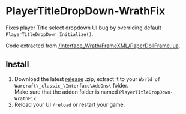# PlayerTitleDropDown-WrathFix

Fixes player Title select dropdown UI bug by overriding default `PlayerTitleDropDown_Initialize()`.

Code extracted from [/Interface_Wrath/FrameXML/PaperDollFrame.lua](https://github.com/tomrus88/BlizzardInterfaceCode/blob/wrath/Interface_Wrath/FrameXML/PaperDollFrame.lua#L359).

## Install

1. Download the latest [release](https://github.com/ThatKalle/PlayerTitleDropDown-WrathFix/releases) .zip, extract it to your `World of Warcraft\_classic_\Interface\AddOns\` folder.<br>
Make sure that the addon folder is named `PlayerTitleDropDown-WrathFix`.<br>
2. Reload your UI `/reload` or restart your game.

